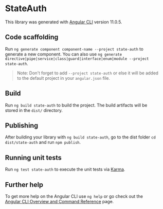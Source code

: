 # StateAuth

This library was generated with [Angular CLI](https://github.com/angular/angular-cli) version 11.0.5.

## Code scaffolding

Run `ng generate component component-name --project state-auth` to generate a new component. You can also use `ng generate directive|pipe|service|class|guard|interface|enum|module --project state-auth`.
> Note: Don't forget to add `--project state-auth` or else it will be added to the default project in your `angular.json` file. 

## Build

Run `ng build state-auth` to build the project. The build artifacts will be stored in the `dist/` directory.

## Publishing

After building your library with `ng build state-auth`, go to the dist folder `cd dist/state-auth` and run `npm publish`.

## Running unit tests

Run `ng test state-auth` to execute the unit tests via [Karma](https://karma-runner.github.io).

## Further help

To get more help on the Angular CLI use `ng help` or go check out the [Angular CLI Overview and Command Reference](https://angular.io/cli) page.
